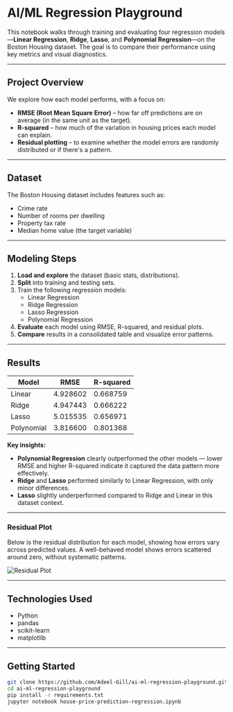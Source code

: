 # AI/ML Regression Playground

This notebook walks through training and evaluating four regression models—**Linear Regression**, **Ridge**, **Lasso**, and **Polynomial Regression**—on the Boston Housing dataset. The goal is to compare their performance using key metrics and visual diagnostics.

---

##  Project Overview

We explore how each model performs, with a focus on:

- **RMSE (Root Mean Square Error)** – how far off predictions are on average (in the same unit as the target).
- **R-squared** – how much of the variation in housing prices each model can explain.
- **Residual plotting** – to examine whether the model errors are randomly distributed or if there's a pattern.

---

##  Dataset

The Boston Housing dataset includes features such as:

- Crime rate
- Number of rooms per dwelling
- Property tax rate
- Median home value (the target variable)

---

##  Modeling Steps

1. **Load and explore** the dataset (basic stats, distributions).
2. **Split** into training and testing sets.
3. Train the following regression models:
   - Linear Regression  
   - Ridge Regression  
   - Lasso Regression  
   - Polynomial Regression
4. **Evaluate** each model using RMSE, R-squared, and residual plots.
5. **Compare** results in a consolidated table and visualize error patterns.

---

##  Results

| Model        | RMSE       | R-squared |
|--------------|------------|-----------|
| Linear       | 4.928602   | 0.668759  |
| Ridge        | 4.947443   | 0.666222  |
| Lasso        | 5.015535   | 0.656971  |
| Polynomial   | 3.816600   | 0.801368  |

**Key insights:**
- **Polynomial Regression** clearly outperformed the other models — lower RMSE and higher R-squared indicate it captured the data pattern more effectively.
- **Ridge** and **Lasso** performed similarly to Linear Regression, with only minor differences.
- **Lasso** slightly underperformed compared to Ridge and Linear in this dataset context.

---

###  Residual Plot

Below is the residual distribution for each model, showing how errors vary across predicted values. A well-behaved model shows errors scattered around zero, without systematic patterns.

![Residual Plot](residual_plot.png)

---

##  Technologies Used

- Python  
- pandas  
- scikit-learn  
- matplotlib  

---

##  Getting Started

```bash
git clone https://github.com/Adeel-Gill/ai-ml-regression-playground.git
cd ai-ml-regression-playground
pip install -r requirements.txt
jupyter notebook house-price-prediction-regression.ipynb
